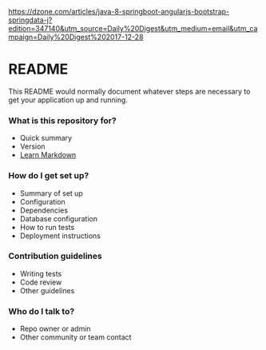 https://dzone.com/articles/java-8-springboot-angularjs-bootstrap-springdata-j?edition=347140&utm_source=Daily%20Digest&utm_medium=email&utm_campaign=Daily%20Digest%202017-12-28



# README #

This README would normally document whatever steps are necessary to get your application up and running.

### What is this repository for? ###

* Quick summary
* Version
* [Learn Markdown](https://bitbucket.org/tutorials/markdowndemo)

### How do I get set up? ###

* Summary of set up
* Configuration
* Dependencies
* Database configuration
* How to run tests
* Deployment instructions

### Contribution guidelines ###

* Writing tests
* Code review
* Other guidelines

### Who do I talk to? ###

* Repo owner or admin
* Other community or team contact